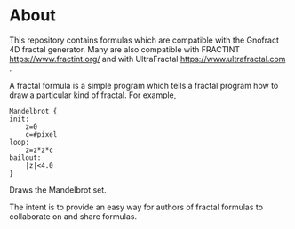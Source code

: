 # About

This repository contains formulas which are compatible with the Gnofract 4D fractal generator. Many are
also compatible with FRACTINT https://www.fractint.org/ and with UltraFractal https://www.ultrafractal.com .

A fractal formula is a simple program which tells a fractal program how to draw a particular kind of fractal. For example, 

```
Mandelbrot { 
init:
    z=0
    c=#pixel
loop:
    z=z*z*c
bailout:
    |z|<4.0
}
```

Draws the Mandelbrot set.


The intent is to provide an easy way for authors of fractal formulas to collaborate on and share formulas.



